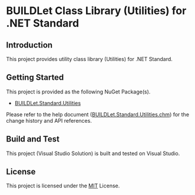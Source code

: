 BUILDLet Class Library (Utilities) for .NET Standard
====================================================

Introduction
------------

This project provides utility class library (Utilities) for .NET Standard.

Getting Started
---------------

This project is provided as the following NuGet Package(s).

- [BUILDLet.Standard.Utilities](https://www.nuget.org/packages/BUILDLet.Standard.Utilities/)

Please refer to the help document ([BUILDLet.Standard.Utilities.chm](./BUILDLet.Standard.Utilities.Documentation/Help/BUILDLet.Standard.Utilities.chm)) for the change history and API references.

Build and Test
--------------

This project (Visual Studio Solution) is built and tested on Visual Studio.

License
-------

This project is licensed under the [MIT](https://opensource.org/licenses/MIT) License.
